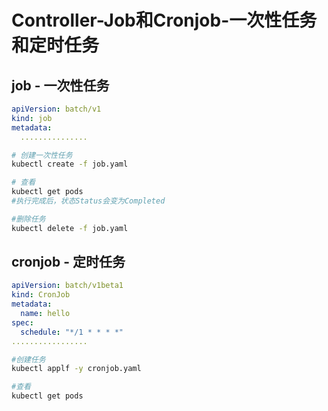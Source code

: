 # Controller-Job和Cronjob-一次性任务和定时任务



## job - 一次性任务

```yaml
apiVersion: batch/v1
kind: job
metadata:
  ...............
```

```bash
# 创建一次性任务
kubectl create -f job.yaml

# 查看
kubectl get pods
#执行完成后，状态Status会变为Completed

#删除任务
kubectl delete -f job.yaml
```



## cronjob - 定时任务

```yaml
apiVersion: batch/v1beta1
kind: CronJob
metadata:
  name: hello
spec:
  schedule: "*/1 * * * *"
.................
```



```bash
#创建任务
kubectl applf -y cronjob.yaml

#查看
kubectl get pods
```



